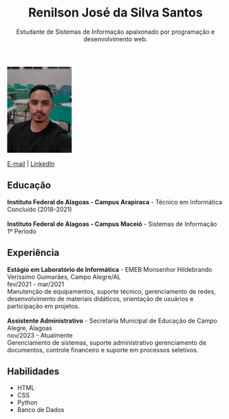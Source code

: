   <header>
        <h1>Renilson José da Silva Santos</h1>
        <p>Estudante de Sistemas de Informação apaixonado por programação e desenvolvimento web.</p>
    </header>

   <section class="contato">
        <img src="imgs/foto_perfil.jpg" alt="Sua Foto" width=150 height=200>
        <p>
            <a href="mailto:renilson12504@gmail.com">E-mail</a> |
            <a href="https://www.linkedin.com/in/renilsou/">LinkedIn</a>
        </p>
    </section>

   <section class="educacao">
        <h2>Educação</h2>
        <p>
            <strong>Instituto Federal de Alagoas - Campus Arapiraca</strong> - Técnico em Informática <br>
            Concluído (2018-2021) <br>
            <br><strong>Instituto Federal de Alagoas - Campus Maceió</strong> - Sistemas de Informação <br>
            1º Período
        </p>
    </section>

  <section class="experiencia">
        <h2>Experiência</h2>
        <p>
            <strong>Estágio em Laboratório de Informática</strong> - EMEB Monsenhor Hildebrando Veríssimo Guimarães, Campo Alegre/AL<br>
            fev/2021 - mar/2021 <br>
            Manutenção de equipamentos, suporte técnico, gerenciamento de redes, desenvolvimento de materiais didáticos, orientação de usuários e participação em projetos. <br>
            <br><strong>Assistente Administrativo</strong> - Secretaria Municipal de Educação de Campo Alegre, Alagoas<br>
            nov/2023 - Atualmente <br>
            Gerenciamento de sistemas, suporte administrativo gerenciamento de documentos, controle financeiro e suporte em processos seletivos. <br>
        </p>
        </section>

   <section class="habilidades">
        <h2>Habilidades</h2>
        <ul>
            <li>HTML</li>
            <li>CSS</li>
            <li>Python</li>
            <li>Banco de Dados</li>
            </ul>
    </section>
<!---
renilsou/renilsou is a ✨ special ✨ repository because its `README.md` (this file) appears on your GitHub profile.
You can click the Preview link to take a look at your changes.
--->
